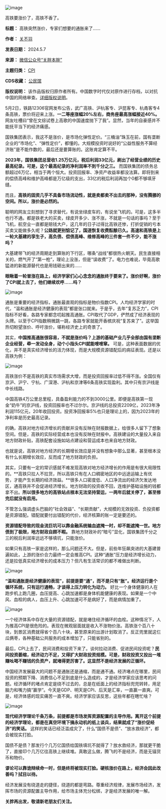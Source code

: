 ![image](https://chinadigitaltimes.net/chinese/files/2024/05/post-707748-663ecf0364d28.png)


高铁要涨价了，高铁不香了。




**标题：** 高铁突然涨价，专家们想要的通胀来了……  

**作者：** [关不羽](https://chinadigitaltimes.net/space/关胖本胖)  

**发表日期：** 2024.5.7  

**来源：** [微信公众号“关胖本胖”](https://web.archive.org/web/https://mp.weixin.qq.com/s/D80I7eOA54IW80qyYHE2mw)  

**主题归类：** [CPI](https://chinadigitaltimes.net/space/CPI)  

**CDS收藏：** [公民馆](https://chinadigitaltimes.net/space/%E5%85%AC%E6%B0%91%E9%A6%86)  

**版权说明：** 该作品版权归原作者所有。中国数字时代仅对原作进行存档，以对抗中国的网络审查。[详细版权说明](https://chinadigitaltimes.net/chinese/copyright)。


5月2日，铁路12306官网发布公告，武广高铁、沪杭客专、沪昆客专、杭甬客专4条高铁，票价将迎来上涨。**一二等座涨幅20%左右，商务座最高涨幅接近40%。** 网友吐槽曰“曾在文综试卷上高歌的中国速度抛下了我”。显然，当年的自豪感并不能抚平当下的经济痛感。


国铁集团表示，我这不是涨价，是市场化弹性定价。“三桶油”珠玉在前，国有垄断企业的“市场化”、“弹性定价”，都懂的。大规模投资时说好的“公益性服务不算经济账”是不能作数的，最后还是要算账的。这账肯定算不平。


**2023年，国铁集团总营收1.25万亿元，税后利润33亿元，刷出了经营业绩的历史最高纪录。可是，这个最高纪录的净利润率不到千分之三。** 而国铁集团的债务总额超过6万亿，相当于两个恒大。投资回报率、净资产收益率都没法算。即将到来的偿债高峰和维护高峰都是万亿级的支出，33亿的税后利润再加个0都不够填牙缝。


而且，**高铁的固资几乎不具备市场流动性，就是卖都卖不出去的那种，没有腾挪的空间。所以，涨价是必然的。** 


聪明的网友立刻想到了寻求替代，有说坐绿皮车的，有说坐飞机的。可是，这多半也行不通。都是铁老大的买卖，绿皮开多少、涨不涨，不就是一句话的事吗？至于飞机，航空业一直都是赔钱大户，这几年的日子过得比高铁还惨，打折促销的亏本买卖又能做多久呢？**公路就更别惦记了，国道恢复收费酝酿已久。高速和高铁是上一轮大基建的孪生子，高负债、偿债高峰、维修高峰的三件套一件不少，能不涨吗？** 


大基建带飞的经济周期走到算账的下行区，哪条“战线”都很热火朝天。民生直接相关的，燃气开了“第一枪”，理论上没涨，但是“误收费”了。电力也难说，毕竟高歌猛进的新能源替代也是用钱砸出来的……


**眼瞅着一轮普涨在路上，经济学家们心心念念的通胀终于要来了。涨价好啊，涨价了CPI就上去了，他们继续欢呼……吗？** 


![image](https://chinadigitaltimes.net/chinese/files/2024/05/post-707748-663ecf036cf39.)


通胀是重要的经济指标，通胀最直观的指标是物价指数CPI。人均经济学家的时代，“温和通胀是经济健康的表现”都是张口就来。于是乎，去年“复苏乏力”，CPI指标不好看，各路专家都念叨起推高通胀。CPI取代了GDP，俨然成了经济表现的头牌。以至于CPI指数稍微跳一跳，各路专家就能开香槟庆祝“复苏来了”。这举国热切盼望涨价、呼吁涨价，堪称经济史上的奇景了。


其实，**中国推高通胀很容易，不就是涨价吗？上游的基础产业几乎全部由国有垄断企业经营，牵一发动全身，动个小指头CPI就能嗖嗖窜。** 可是，这种表面数据的优化，并不是真实经济增长的活力体现，而是大规模资源错配后的病征表现。还是以高铁为例：


![image](https://chinadigitaltimes.net/chinese/files/2024/05/post-707748-663ecf0378433.)


高铁涨价不是高铁的真实市场需求大增，而是投资回报率过低不得不涨。全国仅有京沪、沪宁、宁杭、广深港、沪杭和京津等6条高铁实现盈利。其中只有京沪线是中长线路。


中国高铁4万公里总里程，具备盈利能力的不到3000公里。即便是高铁第一现金“奶牛”的京沪线，投资回报率也不过尔尔。京沪线的总投资2209亿，2023年净利润115亿元，20年收回投资。投资净回报率5%也只是理论上的，因为2023年的净利率是历史最高记录。


的确，高铁对地方经济增长的贡献并没有反映在财报数据上，给很多人留下了想象空间。但是，高铁的实际经营成本也没有反映在财报中。高铁建设的大量投入来自地方财政补贴，高铁配套设施如站点建设和营运成本也来自地方财政。


也就是说，高铁对地方经济的长期增长效应是并没有想象中那么显著，甚至根本没有什么长期增长效应，反而成了地方财政的负担。


其实，只要有一定的常识感就不难发现高铁对地方经济增长的作用是有很大局限性的。**高铁只拉人不拉货，所以高铁只有在人口稠密地区的中远途运输上有优势，才能产生长期的经济效益。**很多人口密度低、人口净流出的经济欠发达地区，通高铁并不会促进经济增长。地方财政的投资收不回，连维护基础设施的钱都拿不出。**所以很多地方的高铁站点根本无法坚持营运，一两年后就关停了，甚至修完后就没有启用。** 


不管怎么强调虚头巴脑的“社会效益”、“长期贡献”，大规模的无效投资、负投资都是资源错配。错配就要付出错配的代价，经济核算的账一定是要还的。


**资源错配导致的现金流巨坑可以靠金融系统输血遮掩一时，却不能遮掩一世。地方债到了极限，地方财政自顾不暇。** 靠地方财政补的“暗亏”显化，国铁集团千分之三的税后利润率远远不够填坑，只能涨价。


如果只有高铁一家是这样的，那么问题还不大。但是，前些年狂飙突进的大基建普遍如此，上游的涨价合力最终一定会推高CPI。这种“通胀”压力是经济增长动力，还是拉低真实经济增长的成本压力？但凡有生活常识的都不难做出判断。


![image](https://chinadigitaltimes.net/chinese/files/2024/05/post-707748-663ecf0387970.)


**“温和通胀是经济健康的表现”，前提是要“通”，而不是只有“胀”。经济运行是个循环系统，只有运行通畅，才谈得上压力转化为动力。** 好比一个身体健康的人在跑步机上跑几圈，血压提高、心跳加速都是身体机能健康的表现。如果是一个中风、血栓的病人，血压上升、心跳加速可不是病好了，而是病情加重了。


![image](https://chinadigitaltimes.net/chinese/files/2024/05/post-707748-663ecf039711f.)


一个经济体系中存在大量的资源错配，就是堵住经济循环的血栓。这种情况下，人为推高CPI是很危险的。表现在微观层面就是收入不涨物价涨。高铁涨个百八十块，到景区消费就得省个百八十块，甚至原来的出游计划取消了。反正兜里就这仨瓜俩枣，各种基础公共服务的成本增加了，只能省别的。


最后，CPI上去了，民间消费和投资下来了。谈何拉动消费、促进民间投资呢？**民间投资萎缩，经济动力不足，又得扩大财政投资规模。可是，财政投资又投出一堆赚吆喝不赚钱的负资产，就堵得更厉害了。这显然不是经济发展的正循环。** 


中国经济发展最大的问题不是通胀还是通缩，而是通不通。经济堵点在哪里，民间投资的预期下降、消费信心不足到底是什么造成的，才是经济学家应该思考的问题。经济循环的堵点肯定是绕不过去的，总是在纸面上的经济指标兜兜转转，用足脑力和嘴力搞“赢学”。今天是GDP、明天是CPI、后天是汇率，一直赢一直爽。可是，经济体感的现实痛苦一直不爽。经济学家应该反思，这些年都在瞎忙啥？


![image](https://chinadigitaltimes.net/chinese/files/2024/05/post-707748-663ecf03a3499.)


**现代经济学理论千条万条，前提都是市场发挥资源配置的主导作用。离开这个前提的经济学理论，都是在真空环境下搞永动机的纸上谈兵，结果就成了“涨价促经济”的笑话。** 这样的笑话已经泛滥成灾了，什么“国债不是债”、“放水救经济”，都会被现实打脸。


国债不是债？那发行个几万亿国债给国铁填坑不就得了？放水救经济，那就更干脆了，直接印个几万亿往高铁上继续堆。真敢这么做，腾飞的不是经济，而是无锚货币和物价。


**谬论可以靠诡辩续命一时，但是终将被现实打脸。硬核涨价在路上，经济会因此改善吗？拭目以待。** 


经济发展没有绕道走的捷径，绕道的都是弯路。尊重经济规律，发展市场经济，发挥市场的资源配置主导作用，给市场主体充分松绑，才是经济发展的唯一解。


**关胖再出发，敬请新老朋友们关注。** 

